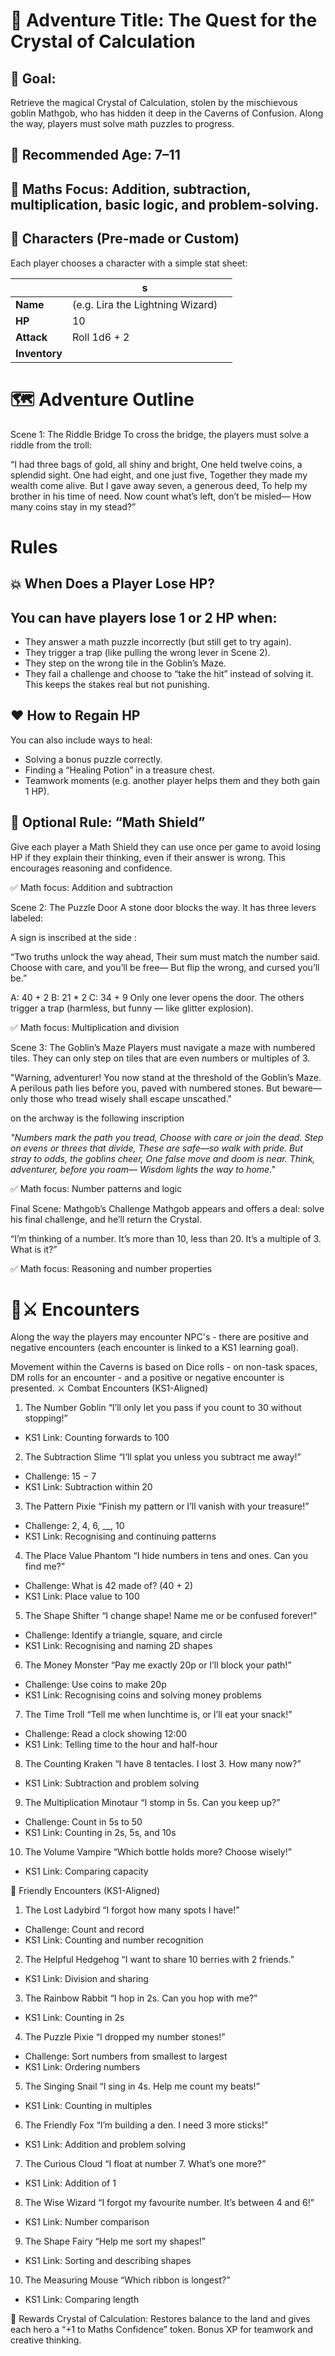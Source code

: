 # 🧭 Adventure Title: The Quest for the Crystal of Calculation
## 🎯 Goal:
Retrieve the magical Crystal of Calculation, stolen by the mischievous goblin Mathgob, who has hidden it deep in the Caverns of Confusion. Along the way, players must solve math puzzles to progress.

## 👧 Recommended Age: 7–11
## 🧮 Maths Focus: Addition, subtraction, multiplication, basic logic, and problem-solving.
## 🧙 Characters (Pre-made or Custom)
Each player chooses a character with a simple stat sheet:


|   | s |   |
|-------|---|---|
| **Name** | (e.g. Lira the Lightning Wizard)|   |
| **HP** | 10 |   |
| **Attack** |  Roll 1d6 + 2|
| **Inventory** | |


# 🗺️ Adventure Outline
Scene 1: The Riddle Bridge
To cross the bridge, the players must solve a riddle from the troll:

“I had three bags of gold, all shiny and bright,
One held twelve coins, a splendid sight.
One had eight, and one just five,
Together they made my wealth come alive.
But I gave away seven, a generous deed,
To help my brother in his time of need.
Now count what’s left, don’t be misled—
How many coins stay in my stead?”

# Rules
## 💥 When Does a Player Lose HP?
## You can have players lose 1 or 2 HP when:

- They answer a math puzzle incorrectly (but still get to try again).
- They trigger a trap (like pulling the wrong lever in Scene 2).
- They step on the wrong tile in the Goblin’s Maze.
- They fail a challenge and choose to “take the hit” instead of solving it.
This keeps the stakes real but not punishing.

## ❤️ How to Regain HP
You can also include ways to heal:

- Solving a bonus puzzle correctly.
- Finding a “Healing Potion” in a treasure chest.
- Teamwork moments (e.g. another player helps them and they both gain 1 HP).

## 🧠 Optional Rule: “Math Shield”
Give each player a Math Shield they can use once per game to avoid losing HP if they explain their thinking, even if their answer is wrong. This encourages reasoning and confidence.


✅ Math focus: Addition and subtraction

Scene 2: The Puzzle Door
A stone door blocks the way. It has three levers labeled:

A sign is inscribed at the side : 

“Two truths unlock the way ahead,
Their sum must match the number said.
Choose with care, and you’ll be free—
But flip the wrong, and cursed you’ll be.”

A: 40 + 2
B: 21 * 2
C: 34 + 9
Only one lever opens the door. The others trigger a trap (harmless, but funny — like glitter explosion).

✅ Math focus: Multiplication and division

Scene 3: The Goblin’s Maze
Players must navigate a maze with numbered tiles. They can only step on tiles that are even numbers or multiples of 3.

"Warning, adventurer! You now stand at the threshold of the Goblin’s Maze. A perilous path lies before you, paved with numbered stones. But beware—only those who tread wisely shall escape unscathed."

on the archway is the following inscription

*"Numbers mark the path you tread,
Choose with care or join the dead.
Step on evens or threes that divide,
These are safe—so walk with pride.
But stray to odds, the goblins cheer,
One false move and doom is near.
Think, adventurer, before you roam—
Wisdom lights the way to home."*

✅ Math focus: Number patterns and logic

Final Scene: Mathgob’s Challenge
Mathgob appears and offers a deal: solve his final challenge, and he’ll return the Crystal.

“I’m thinking of a number.
It’s more than 10, less than 20.
It’s a multiple of 3.
What is it?”

✅ Math focus: Reasoning and number properties



# 🤝⚔️ Encounters
Along the way the players may encounter NPC's - there are positive and negative encounters (each encounter is linked to a KS1 learning goal).

Movement within the Caverns is based on Dice rolls - on non-task spaces, DM rolls for an encounter - and a positive or negative encounter is presented.
⚔️ Combat Encounters (KS1-Aligned)
1. The Number Goblin
“I’ll only let you pass if you count to 30 without stopping!”

- KS1 Link: Counting forwards to 100

2. The Subtraction Slime
“I’ll splat you unless you subtract me away!”

- Challenge: 15 − 7
- KS1 Link: Subtraction within 20

3. The Pattern Pixie
“Finish my pattern or I’ll vanish with your treasure!”

- Challenge: 2, 4, 6, __, 10
- KS1 Link: Recognising and continuing patterns

4. The Place Value Phantom
“I hide numbers in tens and ones. Can you find me?”

- Challenge: What is 42 made of? (40 + 2)
- KS1 Link: Place value to 100

5. The Shape Shifter
“I change shape! Name me or be confused forever!”

- Challenge: Identify a triangle, square, and circle
- KS1 Link: Recognising and naming 2D shapes

6. The Money Monster
“Pay me exactly 20p or I’ll block your path!”

- Challenge: Use coins to make 20p
- KS1 Link: Recognising coins and solving money problems

7. The Time Troll
“Tell me when lunchtime is, or I’ll eat your snack!”

- Challenge: Read a clock showing 12:00
- KS1 Link: Telling time to the hour and half-hour

8. The Counting Kraken
“I have 8 tentacles. I lost 3. How many now?”

- KS1 Link: Subtraction and problem solving

9. The Multiplication Minotaur
“I stomp in 5s. Can you keep up?”

- Challenge: Count in 5s to 50
- KS1 Link: Counting in 2s, 5s, and 10s

10. The Volume Vampire
“Which bottle holds more? Choose wisely!”

- KS1 Link: Comparing capacity

🤝 Friendly Encounters (KS1-Aligned)
1. The Lost Ladybird
“I forgot how many spots I have!”

- Challenge: Count and record
- KS1 Link: Counting and number recognition

2. The Helpful Hedgehog
“I want to share 10 berries with 2 friends.”

- KS1 Link: Division and sharing

3. The Rainbow Rabbit
“I hop in 2s. Can you hop with me?”

- KS1 Link: Counting in 2s

4. The Puzzle Pixie
“I dropped my number stones!”

- Challenge: Sort numbers from smallest to largest
- KS1 Link: Ordering numbers

5. The Singing Snail
“I sing in 4s. Help me count my beats!”

- KS1 Link: Counting in multiples

6. The Friendly Fox
“I’m building a den. I need 3 more sticks!”

- KS1 Link: Addition and problem solving

7. The Curious Cloud
“I float at number 7. What’s one more?”

- KS1 Link: Addition of 1

8. The Wise Wizard
“I forgot my favourite number. It’s between 4 and 6!”

- KS1 Link: Number comparison

9. The Shape Fairy
“Help me sort my shapes!”

- KS1 Link: Sorting and describing shapes

10. The Measuring Mouse
“Which ribbon is longest?”

- KS1 Link: Comparing length







🎁 Rewards
Crystal of Calculation: Restores balance to the land and gives each hero a “+1 to Maths Confidence” token.
Bonus XP for teamwork and creative thinking.
